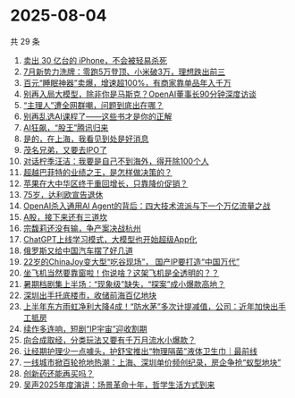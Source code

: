 # 2025-08-04

共 29 条

<!-- BEGIN 36KR -->
<!-- 最后更新时间 2025-08-04 02:38:42 +0800 -->
1. [卖出 30 亿台的 iPhone，不会被轻易杀死](https://36kr.com/p/3405472832097664)
1. [7月新势力洗牌：零跑5万登顶、小米破3万，理想跌出前三](https://36kr.com/p/3405110460092036)
1. [百元“睡眠神器”卖爆，增速超100%，有商家靠单品年入千万](https://36kr.com/p/3405711697333636)
1. [别再入局大模型，除非你是马斯克？OpenAI董事长90分钟深度访谈](https://36kr.com/p/3406437061987972)
1. [“主理人”遭全网群嘲，问题到底出在哪？](https://36kr.com/p/3405025384402560)
1. [别再乱选AI课程了——这些书才是你的正解](https://36kr.com/p/3378474084538880)
1. [AI狂飙，“股王”腾讯归来](https://36kr.com/p/3405171858640513)
1. [是的，在上海，我看见到处是好消息](https://36kr.com/p/3403762921082503)
1. [茂名兄弟，又要去IPO了](https://36kr.com/p/3406740607602052)
1. [对话柠季汪洁：我要是自己不到海外，得开除100个人](https://36kr.com/p/3403764196085126)
1. [超越巴菲特的业绩之王，是怎样做决策的？](https://36kr.com/p/3401113517853061)
1. [苹果在大中华区终于重回增长，只靠降价促销？](https://36kr.com/p/3405377219825026)
1. [75岁，达利欧宣告退休](https://36kr.com/p/3405374465379969)
1. [OpenAI杀入通用AI Agent的背后：四大技术流派与下一个万亿流量之战](https://36kr.com/p/3406722528172417)
1. [A股，接下来还有三道坎](https://36kr.com/p/3405601907051906)
1. [宗馥莉还没有输，争产案决战杭州](https://36kr.com/p/3405396125273733)
1. [ChatGPT上线学习模式，大模型也开始超级App化](https://36kr.com/p/3405513190903424)
1. [俄罗斯又给中国汽车摆了好几道](https://36kr.com/p/3406398921428614)
1. [22岁的ChinaJoy变大型“吃谷现场”， 国产IP要打造“中国万代”](https://36kr.com/p/3405486801210754)
1. [坐飞机当然要靠窗啦！你说啥？这架飞机是全透明的？？](https://36kr.com/p/3405649586163331)
1. [暑期档剧集上半场：“现象级”缺失，“探案”成小爆款高地？](https://36kr.com/p/3404411552648841)
1. [深圳出手托底楼市，收储前海百亿地块](https://36kr.com/p/3400903794739588)
1. [上半年东方雨虹净利大降4成！“防水茅”多次计提减值，公司：近年加快出手工抵房](https://36kr.com/p/3405377220021897)
1. [续作多连响，短剧“IP宇宙”迎收割期](https://36kr.com/p/3404255886577281)
1. [向合成取经，分类玩法又要有千万月流水小爆款？](https://36kr.com/p/3404361828126339)
1. [让经期护理少一点噱头，护舒宝推出“物理隔菌”液体卫生巾｜最前线](https://36kr.com/p/3403994763251329)
1. [一线城市掀百轮抢地热潮：上海、深圳单价频创纪录，房企争抢“蚁型地块”](https://36kr.com/p/3401276987754886)
1. [创新药还能再买吗？](https://36kr.com/p/3404943242071684)
1. [吴声2025年度演讲：场景革命十年，哲学生活方式到来](https://36kr.com/p/3407126398045568)
<!-- END 36KR -->